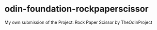 # odin-foundation-rockpaperscissor
My own submission of the Project: Rock Paper Scissor by TheOdinProject
